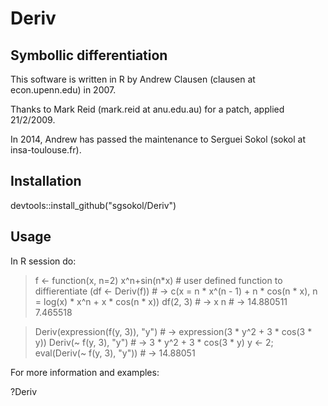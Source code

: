Deriv
=====

Symbollic differentiation
-------------------------
This software is written in R by Andrew Clausen (clausen at econ.upenn.edu) in 2007.

Thanks to Mark Reid (mark.reid at anu.edu.au) for a patch, applied 21/2/2009.

In 2014, Andrew has passed the maintenance to Serguei Sokol (sokol at insa-toulouse.fr).

Installation
------------

 devtools::install_github("sgsokol/Deriv")

Usage
-----
In R session do:

 > f <- function(x, n=2) x^n+sin(n*x) # user defined function to diffierentiate
 > (df <- Deriv(f)) # -> c(x = n * x^(n - 1) + n * cos(n * x), n = log(x) * x^n + x * cos(n * x))
 > df(2, 3)         # ->                   x         n
                    # ->           14.880511  7.465518
 
 > Deriv(expression(f(y, 3)), "y")     # -> expression(3 * y^2 + 3 * cos(3 * y))
 > Deriv(~ f(y, 3), "y")               # -> 3 * y^2 + 3 * cos(3 * y)
 > y <- 2; eval(Deriv(~ f(y, 3), "y")) # -> 14.88051

For more information and examples:

?Deriv
